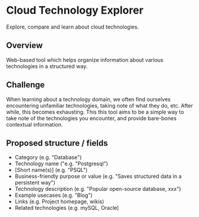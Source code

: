 # Cloud Technology Explorer
Explore, compare and learn about cloud technologies.

## Overview
Web-based tool which helps organize information about various technologies in a structured way. 

## Challenge
When learning about a technology domain, we often find ourselves encountering unfamiliar technologies, taking note of what they do, etc. After while, this becomes exhausting. This this tool aims to be a simple way to take note of the technologies you encounter, and provide bare-bones contextual information.

## Proposed structure / fields
- Category (e.g. "Database")
- Technology name ("e.g. "Postgresql")
- [Short name(s)] (e.g. "PSQL")
- Business-friendly purpose or value (e.g. "Saves structured data in a persistent way")
- Technology description (e.g. "Popular open-source database, xxx")
- Example usecases (e.g. "Blog")
- Links (e.g. Project homepage, wikis)
- Related technologies (e.g. mySQL, Oracle)
